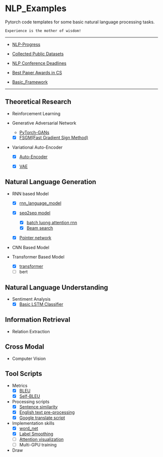 # NLP_Examples
Pytorch code templates for some basic natural language processing tasks.

    Experience is the mother of wisdom!

---

- [NLP-Progress](https://nlpprogress.com/)
- [Collected Public Datasets](./Data)
- [NLP Conference Deadlines](https://aideadlin.es/?sub=NLP,ML,CV,DM)
- [Best Paper Awards in CS](https://jeffhuang.com/best_paper_awards.html)

- [Basic_Framework](./Basic_framework)
---
## Theoretical Research

- Reinforcement Learning
    
- Generative Adversarial Network
    - [PyTorch-GANs](https://github.com/eriklindernoren/PyTorch-GAN)
    - [x] [FSGM(Fast Gradient Sign Method)](./GAN/fsgm.py)
- Variational Auto-Encoder
    - [x] [Auto-Encoder](./NLG/AE/ae/) 
    - [x] [VAE](./NLG/AE/vae.py)
    

## Natural Language Generation
- RNN based Model
    - [x] [rnn_language_model](./NLG/rnn_language_model)
    - [x] [seq2seq model](./NLG/seq2seq)
        - [x] [batch luong attention rnn](./NLG/seq2seq/batch_attention_rnn.py)
        - [x] [Beam search](./NLG/seq2seq/beam_search.py)
    - [x] [Pointer network](./NLG/PointerNet)
    
    
    
- CNN Based Model

- Transformer Based Model
    - [x] [transformer](./NLG/transformer)
    - [ ] bert
    
## Natural Language Understanding

- Sentiment Analysis
    - [x] [Basic LSTM Classifier](./NLU/SA/LSTM_Classifier.py)
    
## Information Retrieval
- Relation Extraction
    

## Cross Modal

- Computer Vision


## Tool Scripts
 - Metrics
      - [x] [BLEU](./Tools/bleu.py)
      - [x] [Self-BLEU](./Tools/self-bleu.py)
 - Processing scripts
      - [x] [Sentence similarity](./Tools/similarity.py)
      - [x] [English text pre-processing](./Tools/text_process.py)
      - [x] [Google translate script](././Tools/google_translate.py)
 - Implementation skills
      - [x] [word_net](./Tools/wordnet/)
      - [x] [Label Smoothing](./Tools/label_smoothing.py)
      - [ ] [Attention visualization](./Tools/attention_visualization.py)
      - [ ] Multi-GPU training 
 - Draw
 



 
 

 

  
  
  
  
 
  
